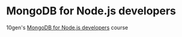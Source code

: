 MongoDB for Node.js developers
==============================

10gen's [MongoDB for Node.js developers](https://education.10gen.com/courses/10gen/M101JS/2013_August/info) course
